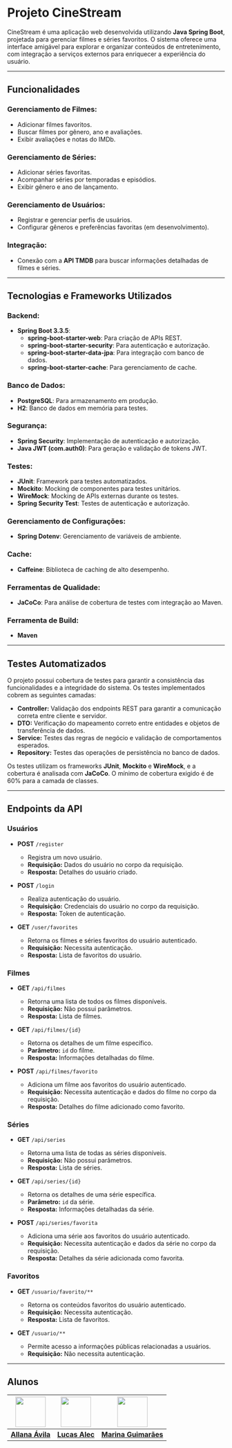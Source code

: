 # Projeto CineStream

CineStream é uma aplicação web desenvolvida utilizando **Java Spring Boot**, projetada para gerenciar filmes e séries favoritos. O sistema oferece uma interface amigável para explorar e organizar conteúdos de entretenimento, com integração a serviços externos para enriquecer a experiência do usuário.

---

## Funcionalidades

### Gerenciamento de Filmes:
- Adicionar filmes favoritos.
- Buscar filmes por gênero, ano e avaliações.
- Exibir avaliações e notas do IMDb.

### Gerenciamento de Séries:
- Adicionar séries favoritas.
- Acompanhar séries por temporadas e episódios.
- Exibir gênero e ano de lançamento.

### Gerenciamento de Usuários:
- Registrar e gerenciar perfis de usuários.
- Configurar gêneros e preferências favoritas (em desenvolvimento).

### Integração:
- Conexão com a **API TMDB** para buscar informações detalhadas de filmes e séries.

---

## Tecnologias e Frameworks Utilizados

### Backend:
- **Spring Boot 3.3.5**:
  - **spring-boot-starter-web**: Para criação de APIs REST.
  - **spring-boot-starter-security**: Para autenticação e autorização.
  - **spring-boot-starter-data-jpa**: Para integração com banco de dados.
  - **spring-boot-starter-cache**: Para gerenciamento de cache.

### Banco de Dados:
- **PostgreSQL**: Para armazenamento em produção.
- **H2**: Banco de dados em memória para testes.

### Segurança:
- **Spring Security**: Implementação de autenticação e autorização.
- **Java JWT (com.auth0)**: Para geração e validação de tokens JWT.

### Testes:
- **JUnit**: Framework para testes automatizados.
- **Mockito**: Mocking de componentes para testes unitários.
- **WireMock**: Mocking de APIs externas durante os testes.
- **Spring Security Test**: Testes de autenticação e autorização.

### Gerenciamento de Configurações:
- **Spring Dotenv**: Gerenciamento de variáveis de ambiente.

### Cache:
- **Caffeine**: Biblioteca de caching de alto desempenho.

### Ferramentas de Qualidade:
- **JaCoCo**: Para análise de cobertura de testes com integração ao Maven.

### Ferramenta de Build:
- **Maven**

---

## Testes Automatizados

O projeto possui cobertura de testes para garantir a consistência das funcionalidades e a integridade do sistema. Os testes implementados cobrem as seguintes camadas:

- **Controller:** Validação dos endpoints REST para garantir a comunicação correta entre cliente e servidor.
- **DTO:** Verificação do mapeamento correto entre entidades e objetos de transferência de dados.
- **Service:** Testes das regras de negócio e validação de comportamentos esperados.
- **Repository:** Testes das operações de persistência no banco de dados.

Os testes utilizam os frameworks **JUnit**, **Mockito** e **WireMock**, e a cobertura é analisada com **JaCoCo**. O mínimo de cobertura exigido é de 60% para a camada de classes.

---

## Endpoints da API

### Usuários
- **POST** `/register`
  - Registra um novo usuário.
  - **Requisição:** Dados do usuário no corpo da requisição.
  - **Resposta:** Detalhes do usuário criado.

- **POST** `/login`
  - Realiza autenticação do usuário.
  - **Requisição:** Credenciais do usuário no corpo da requisição.
  - **Resposta:** Token de autenticação.

- **GET** `/user/favorites`
  - Retorna os filmes e séries favoritos do usuário autenticado.
  - **Requisição:** Necessita autenticação.
  - **Resposta:** Lista de favoritos do usuário.

### Filmes
- **GET** `/api/filmes`
  - Retorna uma lista de todos os filmes disponíveis.
  - **Requisição:** Não possui parâmetros.
  - **Resposta:** Lista de filmes.

- **GET** `/api/filmes/{id}`
  - Retorna os detalhes de um filme específico.
  - **Parâmetro:** `id` do filme.
  - **Resposta:** Informações detalhadas do filme.

- **POST** `/api/filmes/favorito`
  - Adiciona um filme aos favoritos do usuário autenticado.
  - **Requisição:** Necessita autenticação e dados do filme no corpo da requisição.
  - **Resposta:** Detalhes do filme adicionado como favorito.

### Séries
- **GET** `/api/series`
  - Retorna uma lista de todas as séries disponíveis.
  - **Requisição:** Não possui parâmetros.
  - **Resposta:** Lista de séries.

- **GET** `/api/series/{id}`
  - Retorna os detalhes de uma série específica.
  - **Parâmetro:** `id` da série.
  - **Resposta:** Informações detalhadas da série.

- **POST** `/api/series/favorita`
  - Adiciona uma série aos favoritos do usuário autenticado.
  - **Requisição:** Necessita autenticação e dados da série no corpo da requisição.
  - **Resposta:** Detalhes da série adicionada como favorita.

### Favoritos
- **GET** `/usuario/favorito/**`
  - Retorna os conteúdos favoritos do usuário autenticado.
  - **Requisição:** Necessita autenticação.
  - **Resposta:** Lista de favoritos.

- **GET** `/usuario/**`
  - Permite acesso a informações públicas relacionadas a usuários.
  - **Requisição:** Não necessita autenticação.

---

## Alunos

| <img src="https://avatars.githubusercontent.com/u/61765668?v=4" width="70"> | <img src="https://avatars.githubusercontent.com/u/89415462?v=4" width="70"> | <img src="https://avatars.githubusercontent.com/u/114600184?v=4" width="70"> |
|------------------------------------------------------------------------------|------------------------------------------------------------------------------|------------------------------------------------------------------------------|
| [**Allana Ávila**](https://github.com/allanaavila)                           | [**Lucas Alec**](https://github.com/LucasAlec)                              | [**Marina Guimarães**](https://github.com/marinagv95)                              |

